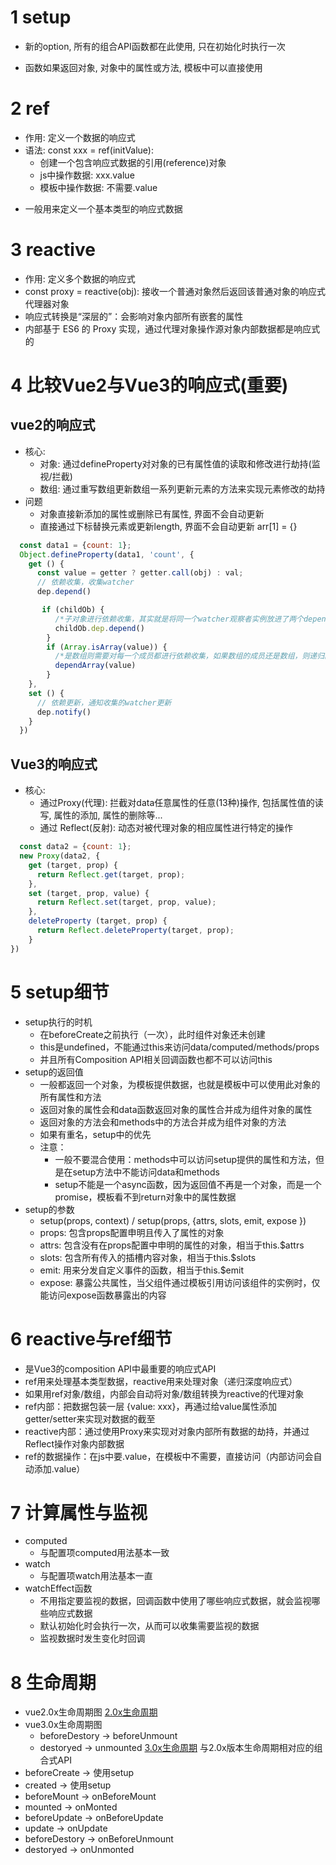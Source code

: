 # 1 setup
+ 新的option, 所有的组合API函数都在此使用, 只在初始化时执行一次
* 函数如果返回对象, 对象中的属性或方法, 模板中可以直接使用

# 2 ref
+ 作用: 定义一个数据的响应式
+ 语法: const xxx = ref(initValue):
  - 创建一个包含响应式数据的引用(reference)对象
  - js中操作数据: xxx.value
  - 模板中操作数据: 不需要.value
* 一般用来定义一个基本类型的响应式数据


# 3 reactive
* 作用: 定义多个数据的响应式
* const proxy = reactive(obj): 接收一个普通对象然后返回该普通对象的响应式代理器对象
* 响应式转换是“深层的”：会影响对象内部所有嵌套的属性
* 内部基于 ES6 的 Proxy 实现，通过代理对象操作源对象内部数据都是响应式的

# 4 比较Vue2与Vue3的响应式(重要)
## vue2的响应式
+ 核心:
  - 对象: 通过defineProperty对对象的已有属性值的读取和修改进行劫持(监视/拦截)
  - 数组: 通过重写数组更新数组一系列更新元素的方法来实现元素修改的劫持
+ 问题
  - 对象直接新添加的属性或删除已有属性, 界面不会自动更新
  - 直接通过下标替换元素或更新length, 界面不会自动更新 arr[1] = {}
```JavaScript
  const data1 = {count: 1};
  Object.defineProperty(data1, 'count', {
    get () {
      const value = getter ? getter.call(obj) : val;
      // 依赖收集，收集watcher
      dep.depend()

       if (childOb) {
          /*子对象进行依赖收集，其实就是将同一个watcher观察者实例放进了两个depend中，一个是正在本身闭包中的depend，另一个是子元素的depend*/
          childOb.dep.depend()
        }
        if (Array.isArray(value)) {
          /*是数组则需要对每一个成员都进行依赖收集，如果数组的成员还是数组，则递归。*/
          dependArray(value)
        }
    }, 
    set () {
      // 依赖更新，通知收集的watcher更新
      dep.notify()
    }
  })
```
## Vue3的响应式
+ 核心:
  - 通过Proxy(代理): 拦截对data任意属性的任意(13种)操作, 包括属性值的读写, 属性的添加, 属性的删除等...
  - 通过 Reflect(反射): 动态对被代理对象的相应属性进行特定的操作
```JavaScript
  const data2 = {count: 1};
  new Proxy(data2, {
    get (target, prop) {
      return Reflect.get(target, prop);
    },
    set (target, prop, value) {
      return Reflect.set(target, prop, value);
    },
    deleteProperty (target, prop) {
      return Reflect.deleteProperty(target, prop);
    }
})
```

# 5 setup细节
* setup执行的时机
  - 在beforeCreate之前执行（一次），此时组件对象还未创建
  - this是undefined，不能通过this来访问data/computed/methods/props
  - 并且所有Composition API相关回调函数也都不可以访问this
* setup的返回值
  - 一般都返回一个对象，为模板提供数据，也就是模板中可以使用此对象的所有属性和方法
  - 返回对象的属性会和data函数返回对象的属性合并成为组件对象的属性
  - 返回对象的方法会和methods中的方法合并成为组件对象的方法
  - 如果有重名，setup中的优先
  - 注意：
    - 一般不要混合使用：methods中可以访问setup提供的属性和方法，但是在setup方法中不能访问data和methods
    - setup不能是一个async函数，因为返回值不再是一个对象，而是一个promise，模板看不到return对象中的属性数据
* setup的参数
  - setup(props, context) / setup(props, {attrs, slots, emit, expose })
  - props: 包含props配置申明且传入了属性的对象
  - attrs: 包含没有在props配置中申明的属性的对象，相当于this.$attrs
  - slots: 包含所有传入的插槽内容对象，相当于this.$slots
  - emit: 用来分发自定义事件的函数，相当于this.$emit
  - expose: 暴露公共属性，当父组件通过模板引用访问该组件的实例时，仅能访问expose函数暴露出的内容

# 6 reactive与ref细节
* 是Vue3的composition API中最重要的响应式API
* ref用来处理基本类型数据，reactive用来处理对象（递归深度响应式）
* 如果用ref对象/数组，内部会自动将对象/数组转换为reactive的代理对象
* ref内部：把数据包装一层 {value: xxx}，再通过给value属性添加getter/setter来实现对数据的截至
* reactive内部：通过使用Proxy来实现对对象内部所有数据的劫持，并通过Reflect操作对象内部数据
* ref的数据操作：在js中要.value，在模板中不需要，直接访问（内部访问会自动添加.value）

# 7 计算属性与监视
* computed
  - 与配置项computed用法基本一致
* watch
  - 与配置项watch用法基本一直
* watchEffect函数
  - 不用指定要监视的数据，回调函数中使用了哪些响应式数据，就会监视哪些响应式数据
  - 默认初始化时会执行一次，从而可以收集需要监视的数据
  - 监视数据时发生变化时回调

# 8 生命周期
* vue2.0x生命周期图
[2.0x生命周期](https://v2.cn.vuejs.org/images/lifecycle.png)
* vue3.0x生命周期图
  - beforeDestory -> beforeUnmount
  - destoryed -> unmounted
[3.0x生命周期](https://cn.vuejs.org/assets/lifecycle.16e4c08e.png)
与2.0x版本生命周期相对应的组合式API
* beforeCreate -> 使用setup
* created -> 使用setup
* beforeMount -> onBeforeMount
* mounted -> onMonted
* beforeUpdate -> onBeforeUpdate
* update -> onUpdate
* beforeDestory -> onBeforeUnmount
* destoryed -> onUnmonted